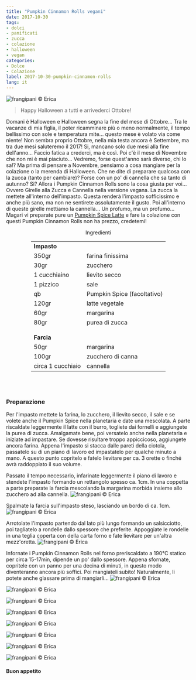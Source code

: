 ```yaml
---
title: "Pumpkin Cinnamon Rolls vegani"
date: 2017-10-30
tags:
- dolci 
- panificati
- zucca
- colazione
- halloween
- vegan
categories:
- Dolce
- Colazione
label: 2017-10-30-pumpkin-cinnamon-rolls
lang: it 
---
```

![](header.jpg "frangipani © Erica")

> Happy Halloween a tutti e arrivederci Ottobre!

Domani è Halloween e Halloween segna la fine del mese di Ottobre... Tra le vacanze di mia figlia, il poter ricamminare più o meno normalmente, il tempo bellissimo con sole e temperatura mite... questo mese è volato via come niente! Non sembra proprio Ottobre, nella mia testa ancora è Settembre, ma tra due mesi saluteremo il 2017! Si, mancano solo due mesi alla fine dell'anno... Faccio fatica a crederci, ma è così. Poi c'è il mese di Novembre che non mi è mai piaciuto... Vedremo, forse quest'anno sarà diverso, chi lo sa!? Ma prima di pensare a Novembre, pensiamo a cosa mangiare per la colazione o la merenda di Halloween. Che ne dite di preparare qualcosa con la zucca (tanto per cambiare)? Forse con un po' di cannella che sa tanto di autunno? Si? Allora i Pumpkin Cinnamon Rolls sono la cosa giusta per voi... Ovvero Girelle alla Zucca e Cannella nella versione vegana. La zucca la mettete all'interno dell'impasto. Questa renderà l'impasto sofficissimo e anche più sano, ma non ne sentirete assolutamente il gusto. Poi all'interno di queste girelle mettiamo la cannella... Un profumo, ma un profumo... Magari vi preparate pure un <a href="https://frangipani.raiano.ch/2016-10-12-pumpkin-spice-latte/" target="_blank">Pumpkin Spice Latte</a> e fare la colazione con questi Pumpkin Cinnamon Rolls non ha prezzo, credetemi!

<div id="wrapper" style="text-align: center">
  <div id="yourdiv" style="display: inline-block;">
    <div class="ingredients">
      <div class="ingredients-title">Ingredienti</div>
           <table>
        <tbody>
          <tr>
            <td colspan="2"><b>Impasto</b></td>
          </tr>
          <tr>
            <td>350gr</td>
            <td>farina finissima</td>
          </tr>
          <tr>
            <td>30gr</td>
            <td>zucchero</td>
          </tr>
          <tr>
            <td>1 cucchiaino</td>
            <td>lievito secco</td>
          </tr>
          <tr>
            <td>1 pizzico</td>
            <td>sale</td>
          </tr>
          <tr>
            <td>qb</td>
            <td>Pumpkin Spice (facoltativo)</td>
          </tr>
          <tr>
            <td>120gr</td>
            <td>latte vegetale</td>
          </tr>
          <tr>
            <td>60gr</td>
            <td>margarina</td>
           </tr>
          <tr>
            <td>80gr</td>
            <td>purea di zucca</td>
          </tr>
          <tr style="height: 15px;"></tr>
          <tr>          
            <td colspan="2"><b>Farcia</b></td>
          </tr>
          <tr>
            <td>50gr</td>
            <td>margarina</td>
          </tr>
          <tr>
            <td>100gr</td>
            <td>zucchero di canna</td>
          </tr>
          <tr>
            <td>circa 1 cucchiaio</td>
            <td>cannella</td>
          </tr>
        </tbody>
      </table>
      <br></br>
    </div>
  </div>
</div>


<h3>
  <font color="grey">
    <i class="fa fa-cogs"></i>
  </font> Preparazione
</h3>

Per l'impasto mettete la farina, lo zucchero, il lievito secco, il sale e se volete anche il Pumpkin Spice nella planetaria e date una mescolata. A parte riscaldate leggermente il latte con il burro, togliete dai fornelli e aggiungete la purea di zucca. Amalgamate bene, poi versatelo anche nella planetaria e iniziate ad impastare. Se dovesse risultare troppo appiccicoso, aggiungete ancora farina. Appena l'impasto si stacca dalle pareti della ciotola, passatelo su di un piano di lavoro ed impastatelo per qualche minuto a mano. A questo punto copritelo e fatelo lievitare per ca. 3 orette o finché avrà raddoppiato il suo volume.

Passato il tempo necessario, infarinate leggermente il piano di lavoro e stendete l'impasto formando un rettangolo spesso ca. 1cm. In una coppetta a parte preparate la farcia mescolando la margarina morbida insieme allo zucchero ad alla cannella.
![](farcia.jpg "frangipani © Erica")

Spalmate la farcia sull'impasto steso, lasciando un bordo di ca. 1cm.
![](impastosteso.jpg "frangipani © Erica")

Arrotolate l'impasto partendo dal lato più lungo formando un salsicciotto, poi tagliatelo a rondelle dallo spessore che preferite. Appoggiate le rondelle in una teglia coperta con della carta forno e fate lievitare per un'altra mezz'oretta.
![](teglia.jpg "frangipani © Erica")

Infornate i Pumpkin Cinnamon Rolls nel forno preriscaldato a 190°C statico per circa 15-17min, dipende un po' dallo spessore. Appena sfornate, copritele con un panno per una decina di minuti, in questo modo diventeranno ancora più soffici. Poi mangiateli subito! Naturalmente, li potete anche glassare prima di mangiarli...
![](risultato1.jpg "frangipani © Erica")

![](risultato2.jpg "frangipani © Erica")

![](risultato3.jpg "frangipani © Erica")

![](risultato4.jpg "frangipani © Erica")

![](risultato5.jpg "frangipani © Erica")

![](risultato6.jpg "frangipani © Erica")

![](risultato7.jpg "frangipani © Erica")

![](risultato8.jpg "frangipani © Erica")

<h4>Buon appetito
  <font color="red">
    <i class="fa fa-smile-o"></i>
  </font>
</h4>